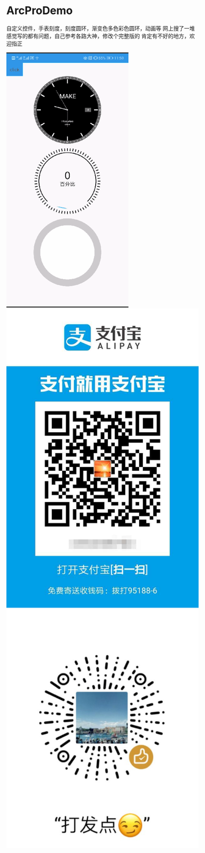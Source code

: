 # ArcProDemo
自定义控件，手表刻度，刻度圆环，渐变色多色彩色圆环，动画等
网上搜了一堆感觉写的都有问题，自己参考各路大神，修改个完整版的
肯定有不好的地方，欢迎指正

![image](https://github.com/xinnian25/ArcProDemo/blob/master/images/xiao.gif)
![image](https://github.com/xinnian25/ArcProDemo/blob/master/images/zhifu.jpg)
![image](https://github.com/xinnian25/ArcProDemo/blob/master/images/wx.png)
